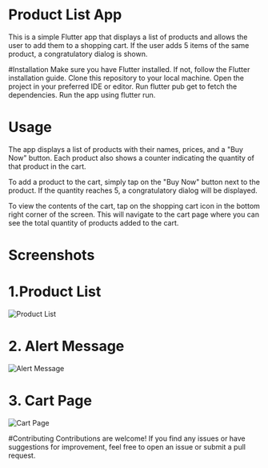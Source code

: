 # Product List App
This is a simple Flutter app that displays a list of products and allows the user to add them to a shopping cart. If the user adds 5 items of the same product, a congratulatory dialog is shown.

#Installation
Make sure you have Flutter installed. If not, follow the Flutter installation guide.
Clone this repository to your local machine.
Open the project in your preferred IDE or editor.
Run flutter pub get to fetch the dependencies.
Run the app using flutter run.
# Usage
The app displays a list of products with their names, prices, and a "Buy Now" button. Each product also shows a counter indicating the quantity of that product in the cart.

To add a product to the cart, simply tap on the "Buy Now" button next to the product. If the quantity reaches 5, a congratulatory dialog will be displayed.

To view the contents of the cart, tap on the shopping cart icon in the bottom right corner of the screen. This will navigate to the cart page where you can see the total quantity of products added to the cart.

# Screenshots
# 1.Product List
![Product List](https://github.com/mdrahib46/Assignment-7/assets/57681390/cb152d41-a9a5-4f97-aed8-5fff2ddcfd06)
# 2. Alert Message
![Alert Message](https://github.com/mdrahib46/Assignment-7/assets/57681390/07deaad7-2f87-4f56-b5f3-ca145cc0b260)
# 3. Cart Page
![Cart Page](https://github.com/mdrahib46/Assignment-7/assets/57681390/7b5c7a82-0cb9-470c-96b7-8496a345019f)


#Contributing
Contributions are welcome! If you find any issues or have suggestions for improvement, feel free to open an issue or submit a pull request.
